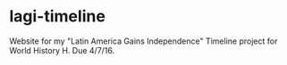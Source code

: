 # lagi-timeline
Website for my "Latin America Gains Independence" Timeline project for World History H.  Due 4/7/16.
